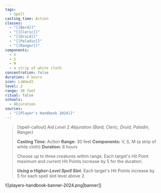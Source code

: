 ```yaml
---
tags:
  - Spell
casting_time: Action
classes:
  - "[[Bard]]"
  - "[[Cleric]]"
  - "[[Druid]]"
  - "[[Paladin]]"
  - "[[Ranger]]"
components:
  - V
  - S
  - M
  - a strip of white cloth
concentration: false
duration: 8 hours
icon: LiWand2
level: 2
range: 30 feet
ritual: false
schools:
  - Abjuration
sources: 
  - "[[Player's Handbook 2024]]"
---
```

>[!spell-callout] Aid
>_Level 2 Abjuration (Bard, Cleric, Druid, Paladin, Ranger)_
>
>**Casting Time:** Action
>**Range:** 30 feet
>**Components:** V, S, M (a strip of white cloth)
>**Duration:** 8 hours
>
>Choose up to three creatures within range. Each target's Hit Point maximum and current Hit Points increase by 5 for the duration.
>
>**_Using a Higher-Level Spell Slot._** Each target's Hit Points increase by 5 for each spell slot level above 2.


![[players-handbook-banner-2024.png|banner]]